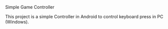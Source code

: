 Simple Game Controller

This project is a simple Controller in Android to control keyboard press in PC (Windows).


